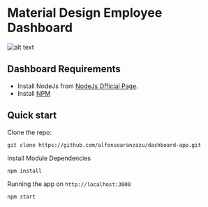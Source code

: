 # Material Design Employee Dashboard

![alt text](http://s3.amazonaws.com/creativetim_bucket/products/53/original/opt_md_angular_thumbnail.jpg "Material Dashboard Angular 2 Free")

## Dashboard Requirements
- Install NodeJs from [NodeJs Official Page](https://nodejs.org/en).
- Install [NPM](https://www.npmjs.com/)

## Quick start

Clone the repo: 

```
git clone https://github.com/alfonsoaranzazu/dashboard-app.git
```

Install Module Dependencies
```
npm install
```

Running the app on `http://localhost:3000`
```
npm start
```